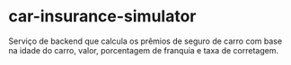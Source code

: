 # car-insurance-simulator
Serviço de backend que calcula os prêmios de seguro de carro com base na idade do carro, valor, porcentagem de franquia e taxa de corretagem.
